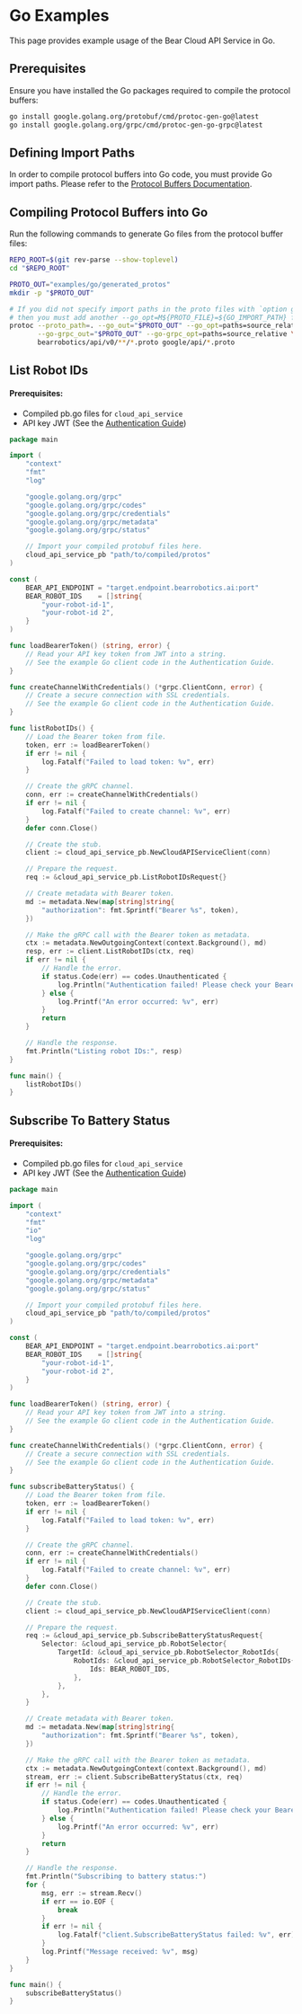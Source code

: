 # Go Examples

This page provides example usage of the Bear Cloud API Service in Go.

## Prerequisites

Ensure you have installed the Go packages required to compile the protocol buffers:

```bash
go install google.golang.org/protobuf/cmd/protoc-gen-go@latest
go install google.golang.org/grpc/cmd/protoc-gen-go-grpc@latest
```

## Defining Import Paths

In order to compile protocol buffers into Go code, you must provide Go import paths. Please refer to the [Protocol Buffers Documentation](https://protobuf.dev/reference/go/go-generated/#package).

## Compiling Protocol Buffers into Go

Run the following commands to generate Go files from the protocol buffer files:

```bash
REPO_ROOT=$(git rev-parse --show-toplevel)
cd "$REPO_ROOT"

PROTO_OUT="examples/go/generated_protos"
mkdir -p "$PROTO_OUT"

# If you did not specify import paths in the proto files with `option go_package`,
# then you must add another --go_opt=M${PROTO_FILE}=${GO_IMPORT_PATH} flag for each proto.
protoc --proto_path=. --go_out="$PROTO_OUT" --go_opt=paths=source_relative \
       --go-grpc_out="$PROTO_OUT" --go-grpc_opt=paths=source_relative \
       bearrobotics/api/v0/**/*.proto google/api/*.proto
```

## List Robot IDs

#### Prerequisites:
- Compiled pb.go files for `cloud_api_service`
- API key JWT (See the [Authentication Guide](../setup/authentication.md))

```go
package main

import (
	"context"
	"fmt"
	"log"

	"google.golang.org/grpc"
	"google.golang.org/grpc/codes"
	"google.golang.org/grpc/credentials"
	"google.golang.org/grpc/metadata"
	"google.golang.org/grpc/status"

	// Import your compiled protobuf files here.
	cloud_api_service_pb "path/to/compiled/protos"
)

const (
	BEAR_API_ENDPOINT = "target.endpoint.bearrobotics.ai:port"
	BEAR_ROBOT_IDS    = []string{
		"your-robot-id-1",
		"your-robot-id 2",
	}
)

func loadBearerToken() (string, error) {
	// Read your API key token from JWT into a string.
	// See the example Go client code in the Authentication Guide.
}

func createChannelWithCredentials() (*grpc.ClientConn, error) {
	// Create a secure connection with SSL credentials.
	// See the example Go client code in the Authentication Guide.
}

func listRobotIDs() {
	// Load the Bearer token from file.
	token, err := loadBearerToken()
	if err != nil {
		log.Fatalf("Failed to load token: %v", err)
	}

	// Create the gRPC channel.
	conn, err := createChannelWithCredentials()
	if err != nil {
		log.Fatalf("Failed to create channel: %v", err)
	}
	defer conn.Close()

	// Create the stub.
	client := cloud_api_service_pb.NewCloudAPIServiceClient(conn)

	// Prepare the request.
	req := &cloud_api_service_pb.ListRobotIDsRequest{}

	// Create metadata with Bearer token.
	md := metadata.New(map[string]string{
		"authorization": fmt.Sprintf("Bearer %s", token),
	})

	// Make the gRPC call with the Bearer token as metadata.
	ctx := metadata.NewOutgoingContext(context.Background(), md)
	resp, err := client.ListRobotIDs(ctx, req)
	if err != nil {
		// Handle the error.
		if status.Code(err) == codes.Unauthenticated {
			log.Println("Authentication failed! Please check your Bearer token.")
		} else {
			log.Printf("An error occurred: %v", err)
		}
		return
	}

	// Handle the response.
	fmt.Println("Listing robot IDs:", resp)
}

func main() {
	listRobotIDs()
}
```

## Subscribe To Battery Status

#### Prerequisites:
- Compiled pb.go files for `cloud_api_service`
- API key JWT (See the [Authentication Guide](../setup/authentication.md))

```go
package main

import (
	"context"
	"fmt"
	"io"
	"log"

	"google.golang.org/grpc"
	"google.golang.org/grpc/codes"
	"google.golang.org/grpc/credentials"
	"google.golang.org/grpc/metadata"
	"google.golang.org/grpc/status"

	// Import your compiled protobuf files here.
	cloud_api_service_pb "path/to/compiled/protos"
)

const (
	BEAR_API_ENDPOINT = "target.endpoint.bearrobotics.ai:port"
	BEAR_ROBOT_IDS    = []string{
		"your-robot-id-1",
		"your-robot-id 2",
	}
)

func loadBearerToken() (string, error) {
	// Read your API key token from JWT into a string.
	// See the example Go client code in the Authentication Guide.
}

func createChannelWithCredentials() (*grpc.ClientConn, error) {
	// Create a secure connection with SSL credentials.
	// See the example Go client code in the Authentication Guide.
}

func subscribeBatteryStatus() {
	// Load the Bearer token from file.
	token, err := loadBearerToken()
	if err != nil {
		log.Fatalf("Failed to load token: %v", err)
	}

	// Create the gRPC channel.
	conn, err := createChannelWithCredentials()
	if err != nil {
		log.Fatalf("Failed to create channel: %v", err)
	}
	defer conn.Close()

	// Create the stub.
	client := cloud_api_service_pb.NewCloudAPIServiceClient(conn)

	// Prepare the request.
	req := &cloud_api_service_pb.SubscribeBatteryStatusRequest{
		Selector: &cloud_api_service_pb.RobotSelector{
			TargetId: &cloud_api_service_pb.RobotSelector_RobotIds{
				RobotIds: &cloud_api_service_pb.RobotSelector_RobotIDs{
					Ids: BEAR_ROBOT_IDS,
				},
			},
		},
	}

	// Create metadata with Bearer token.
	md := metadata.New(map[string]string{
		"authorization": fmt.Sprintf("Bearer %s", token),
	})

	// Make the gRPC call with the Bearer token as metadata.
	ctx := metadata.NewOutgoingContext(context.Background(), md)
	stream, err := client.SubscribeBatteryStatus(ctx, req)
	if err != nil {
		// Handle the error.
		if status.Code(err) == codes.Unauthenticated {
			log.Println("Authentication failed! Please check your Bearer token.")
		} else {
			log.Printf("An error occurred: %v", err)
		}
		return
	}

	// Handle the response.
	fmt.Println("Subscribing to battery status:")
	for {
		msg, err := stream.Recv()
		if err == io.EOF {
			break
		}
		if err != nil {
			log.Fatalf("client.SubscribeBatteryStatus failed: %v", err)
		}
		log.Printf("Message received: %v", msg)
	}
}

func main() {
	subscribeBatteryStatus()
}
```